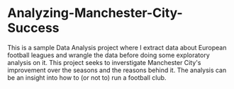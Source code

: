 # Analyzing-Manchester-City-Success
This is a sample Data Analysis project where I extract data about European football leagues and wrangle the data before doing some exploratory analysis on it. This project seeks to inverstigate Manchester City's improvement over the seasons and the reasons behind it. The analysis can be an insight into how to (or not to) run a football club.
